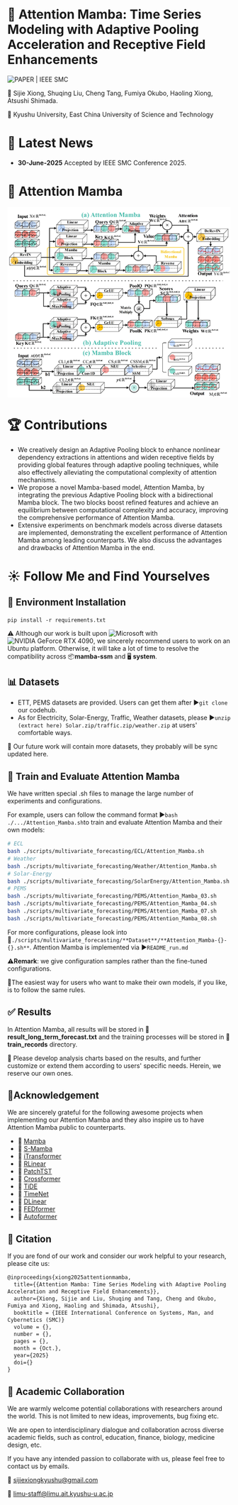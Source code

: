 # 📢 Attention Mamba: Time Series Modeling with Adaptive Pooling Acceleration and Receptive Field Enhancements

![PAPER | IEEE SMC](https://img.shields.io/badge/PAPER-IEEE%20SMC-0078D4?style=flat&logo=ieee&logoColor=white)

🙋 Sijie Xiong, Shuqing Liu, Cheng Tang, Fumiya Okubo, Haoling Xiong, Atsushi Shimada.

🏫 Kyushu University, East China University of Science and Technology

# 🎉 Latest News

- **30-June-2025** Accepted by IEEE SMC Conference 2025.

# 🌟 Attention Mamba

![img.png](Attention_Mamba_Architecture.png)

# 🏆 Contributions

- We creatively design an Adaptive Pooling block to enhance nonlinear dependency extractions in attentions and widen receptive fields by providing global features through adaptive pooling techniques, while also effectively alleviating the computational complexity of attention mechanisms.
- We propose a novel Mamba-based model, Attention Mamba, by integrating the previous Adaptive Pooling block with a bidirectional Mamba block. The two blocks boost refined features and achieve an equilibrium between computational complexity and accuracy, improving the comprehensive performance of Attention Mamba.
- Extensive experiments on benchmark models across diverse datasets are implemented, demonstrating the excellent performance of Attention Mamba among leading counterparts. We also discuss the advantages and drawbacks of Attention Mamba in the end.

# ☀️ Follow Me and Find Yourselves

## 🔧 Environment Installation

`pip install -r requirements.txt`

⚠️ Although our work is built upon ![Microsoft](https://img.shields.io/badge/Microsoft-Windows-blue?logo=microsoft&style=for-the-badge) with ![NVIDIA GeForce RTX 4090](https://img.shields.io/badge/NVIDIA%20GeForce-RTX%204090-green?logo=nvidia&style=for-the-badge), we sincerely recommend users to work on an Ubuntu platform. Otherwise, it will take a lot of time to resolve the compatibility across 📦**mamba-ssm** and 🖥️ **system**.

## 📊 Datasets

- ETT, PEMS datasets are provided. Users can get them after ▶️`git clone` our codehub.
- As for Electricity, Solar-Energy, Traffic, Weather datasets, please ▶️`unzip (extract here) Solar.zip/traffic.zip/weather.zip` at users' comfortable ways.

🙏 Our future work will contain more datasets, they probably will be sync updated here.

## 🚀 Train and Evaluate Attention Mamba

We have written special .sh files to manage the large number of experiments and configurations.

For example, users can follow the command format ▶️`bash ./.../Attention_Mamba.sh`to train and evaluate Attention Mamba and their own models:

```bash
# ECL
bash ./scripts/multivariate_forecasting/ECL/Attention_Mamba.sh
# Weather
bash ./scripts/multivariate_forecasting/Weather/Attention_Mamba.sh
# Solar-Energy
bash ./scripts/multivariate_forecasting/SolarEnergy/Attention_Mamba.sh
# PEMS
bash ./scripts/multivariate_forecasting/PEMS/Attention_Mamba_03.sh
bash ./scripts/multivariate_forecasting/PEMS/Attention_Mamba_04.sh
bash ./scripts/multivariate_forecasting/PEMS/Attention_Mamba_07.sh
bash ./scripts/multivariate_forecasting/PEMS/Attention_Mamba_08.sh
```

For more configurations, please look into 📄`./scripts/multivariate_forecasting/**Dataset**/**Attention_Mamba-{}-{}.sh**`.
Attention Mamba is implemented via  ▶️`README_run.md`

⚠**️Remark**: we give configuration samples rather than the fine-tuned configurations.

🌟The easiest way for users who want to make their own models, if you like, is to follow the same rules.

## ✅ Results

In Attention Mamba, all results will be stored in 📃 **result_long_term_forecast.txt** and the training processes will be stored in 📁 **train_records** directory.

🌟 Please develop analysis charts based on the results, and further customize or extend them according to users' specific needs. Herein, we reserve our own ones.

## 🙏Acknowledgement

We are sincerely grateful for the following awesome projects when implementing our Attention Mamba and they also inspire us to have Attention Mamba public to counterparts.

- 🙇 [Mamba](https://github.com/state-spaces/mamba)
- 🙇 [S-Mamba](https://github.com/wzhwzhwzh0921/S-D-Mamba)
- 🙇 [iTransformer](https://github.com/thuml/iTransformer)
- 🙇 [RLinear](https://github.com/plumprc/RTSF/tree/main)
- 🙇 [PatchTST](https://github.com/yuqinie98/PatchTST)
- 🙇 [Crossformer](https://github.com/Thinklab-SJTU/Crossformer)
- 🙇 [TiDE](https://github.com/google-research/google-research/tree/master/tide)
- 🙇 [TimeNet](https://github.com/paudan/TimeNet)
- 🙇 [DLinear](https://github.com/cure-lab/LTSF-Linear)
- 🙇 [FEDformer](https://github.com/DAMO-DI-ML/ICML2022-FEDformer)
- 🙇 [Autoformer](https://github.com/thuml/Autoformer)

## 📖 Citation

If you are fond of our work and consider our work helpful to your research, please cite us:

```
@inproceedings{xiong2025attentionmamba,
  title={{Attention Mamba: Time Series Modeling with Adaptive Pooling Acceleration and Receptive Field Enhancements}},
  author={Xiong, Sijie and Liu, Shuqing and Tang, Cheng and Okubo, Fumiya and Xiong, Haoling and Shimada, Atsushi},
  booktitle = {IEEE International Conference on Systems, Man, and Cybernetics (SMC)}
  volume = {},
  number = {},
  pages = {},
  month = {Oct.},
  year={2025}
  doi={}
}
```

## 🤝 Academic Collaboration

We are warmly welcome potential collaborations with researchers around the world. This is not limited to new ideas, improvements, bug fixing etc.

We are open to interdisciplinary dialogue and collaboration across diverse academic fields, such as control, education, finance, biology, medicine design, etc.

If you have any intended passion to collaborate with us, please feel free to contact us by emails.

📮 [sijiexiongkyushu@gmail.com](sijiexiongkyushu@gmail.com)

📮 [limu-staff@limu.ait.kyushu-u.ac.jp](limu-staff@limu.ait.kyushu-u.ac.jp)
